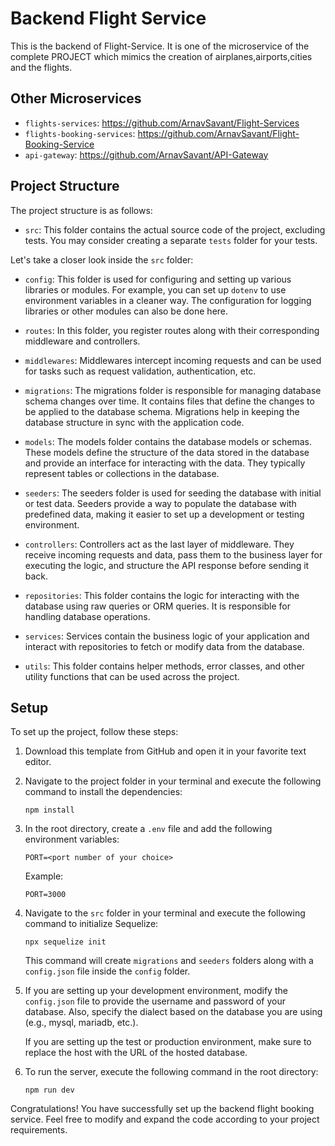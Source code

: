 # Backend Flight Service
This is the backend of Flight-Service.
It is one of the microservice of the complete PROJECT which mimics the creation of airplanes,airports,cities and the flights.

## Other Microservices

- `flights-services`: https://github.com/ArnavSavant/Flight-Services
- `flights-booking-services`: https://github.com/ArnavSavant/Flight-Booking-Service
- `api-gateway`: https://github.com/ArnavSavant/API-Gateway

## Project Structure

The project structure is as follows:

- `src`: This folder contains the actual source code of the project, excluding tests. You may consider creating a separate `tests` folder for your tests.

Let's take a closer look inside the `src` folder:

- `config`: This folder is used for configuring and setting up various libraries or modules. For example, you can set up `dotenv` to use environment variables in a cleaner way. The configuration for logging libraries or other modules can also be done here.

- `routes`: In this folder, you register routes along with their corresponding middleware and controllers.

- `middlewares`: Middlewares intercept incoming requests and can be used for tasks such as request validation, authentication, etc.

- `migrations`: The migrations folder is responsible for managing database schema changes over time. It contains files that define the changes to be applied to the database schema. Migrations help in keeping the database structure in sync with the application code.

- `models`: The models folder contains the database models or schemas. These models define the structure of the data stored in the database and provide an interface for interacting with the data. They typically represent tables or collections in the database.

- `seeders`: The seeders folder is used for seeding the database with initial or test data. Seeders provide a way to populate the database with predefined data, making it easier to set up a development or testing environment.

- `controllers`: Controllers act as the last layer of middleware. They receive incoming requests and data, pass them to the business layer for executing the logic, and structure the API response before sending it back.

- `repositories`: This folder contains the logic for interacting with the database using raw queries or ORM queries. It is responsible for handling database operations.

- `services`: Services contain the business logic of your application and interact with repositories to fetch or modify data from the database.

- `utils`: This folder contains helper methods, error classes, and other utility functions that can be used across the project.

## Setup

To set up the project, follow these steps:

1. Download this template from GitHub and open it in your favorite text editor.

2. Navigate to the project folder in your terminal and execute the following command to install the dependencies:

   ```
   npm install
   ```

3. In the root directory, create a `.env` file and add the following environment variables:

   ```
   PORT=<port number of your choice>
   ```

   Example:

   ```
   PORT=3000
   ```

4. Navigate to the `src` folder in your terminal and execute the following command to initialize Sequelize:

   ```
   npx sequelize init
   ```

   This command will create `migrations` and `seeders` folders along with a `config.json` file inside the `config` folder.

5. If you are setting up your development environment, modify the `config.json` file to provide the username and password of your database. Also, specify the dialect based on the database you are using (e.g., mysql, mariadb, etc.).

   If you are setting up the test or production environment, make sure to replace the host with the URL of the hosted database.

6. To run the server, execute the following command in the root directory:
   ```
   npm run dev
   ```

Congratulations! You have successfully set up the backend flight booking service. Feel free to modify and expand the code according to your project requirements.
